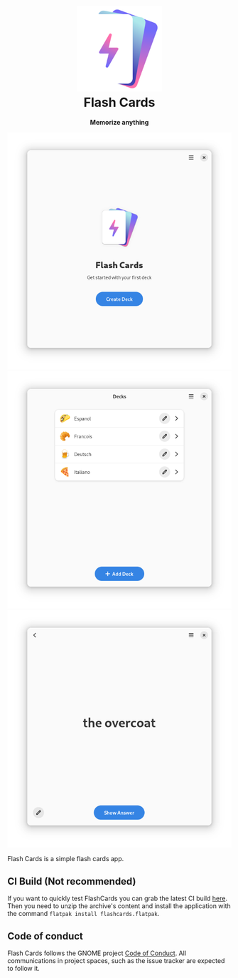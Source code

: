 <h1 align="center">
  <img src="data/icons/hicolor/scalable/apps/io.github.fkinoshita.FlashCards.svg" alt="Flash Cards Icon" width="192" height="192"/>
  <br>
  Flash Cards
</h1>

<p align="center"><strong>Memorize anything</strong></p>

<p align="center">
  <img src="/data/screenshots/preview.png" alt="Preview"/>
  <img src="/data/screenshots/list.png" alt="Decks List"/>
  <img src="/data/screenshots/card.png" alt="Card Page"/>
</p>

Flash Cards is a simple flash cards app.

## CI Build (Not recommended)

If you want to quickly test FlashCards you can grab the latest CI build [here](https://nightly.link/fkinoshita/FlashCards/workflows/flatpak/main).
Then you need to unzip the archive's content and install the application with the command `flatpak install flashcards.flatpak`.

## Code of conduct

Flash Cards follows the GNOME project [Code of Conduct](./code-of-conduct.md). All
communications in project spaces, such as the issue tracker are expected to follow it.

